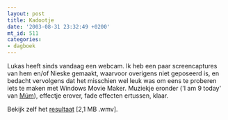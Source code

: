 ```yaml
---
layout: post
title: Kadootje
date: '2003-08-31 23:32:49 +0200'
mt_id: 511
categories:
- dagboek
---
```

Lukas heeft sinds vandaag een webcam. Ik heb een paar screencaptures van hem en/of Nieske gemaakt, waarvoor overigens niet geposeerd is, en bedacht vervolgens dat het misschien wel leuk was om eens te proberen iets te maken met Windows Movie Maker. Muziekje eronder ('I am 9 today' van <a href="http://www.randomsummer.com/">M&uacute;m</a>), effectje erover, fade effecten ertussen, klaar.

Bekijk zelf het <a href="{{ site.url }}/files/LukasNieske.wmv">resultaat</a> [2,1 MB .wmv].
